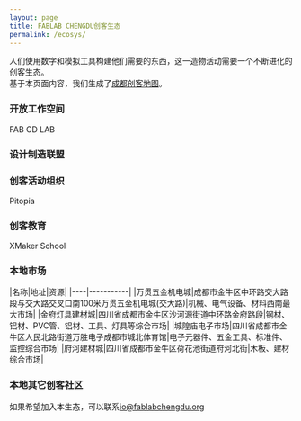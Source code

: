 ```yaml
---
layout: page
title: FABLAB CHENGDU创客生态
permalink: /ecosys/
---
```

人们使用数字和模拟工具构建他们需要的东西，这一造物活动需要一个不断进化的创客生态。  
基于本页面内容，我们生成了[成都创客地图](http://fablabchengdu.org/makermap/)。

### 开放工作空间
FAB CD LAB
### 设计制造联盟

### 创客活动组织
Pitopia
### 创客教育
XMaker School
### 本地市场
|名称|地址|资源|
|----|-----------|
|万贯五金机电城|成都市金牛区中环路交大路段与交大路交叉口南100米万贯五金机电城(交大路)|机械、电气设备、材料西南最大市场|
|金府灯具建材城|四川省成都市金牛区沙河源街道中环路金府路段|钢材、铝材、PVC管、铝材、工具、灯具等综合市场|
|城隍庙电子市场|四川省成都市金牛区人民北路街道万胜电子成都市城北体育馆|电子元器件、五金工具、标准件、监控综合市场|
|府河建材城|四川省成都市金牛区荷花池街道府河北街|木板、建材综合市场|
### 本地其它创客社区

如果希望加入本生态，可以联系[io@fablabchengdu.org](mailto:io@fablabchengdu.org)
